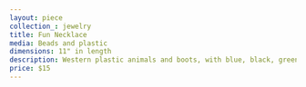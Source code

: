 ```yaml
---
layout: piece
collection_: jewelry
title: Fun Necklace
media: Beads and plastic
dimensions: 11" in length
description: Western plastic animals and boots, with blue, black, green, purple and red  colored beads, plus wire wrapped pendant with cowboy hat and beaded clasp.
price: $15
---
```

